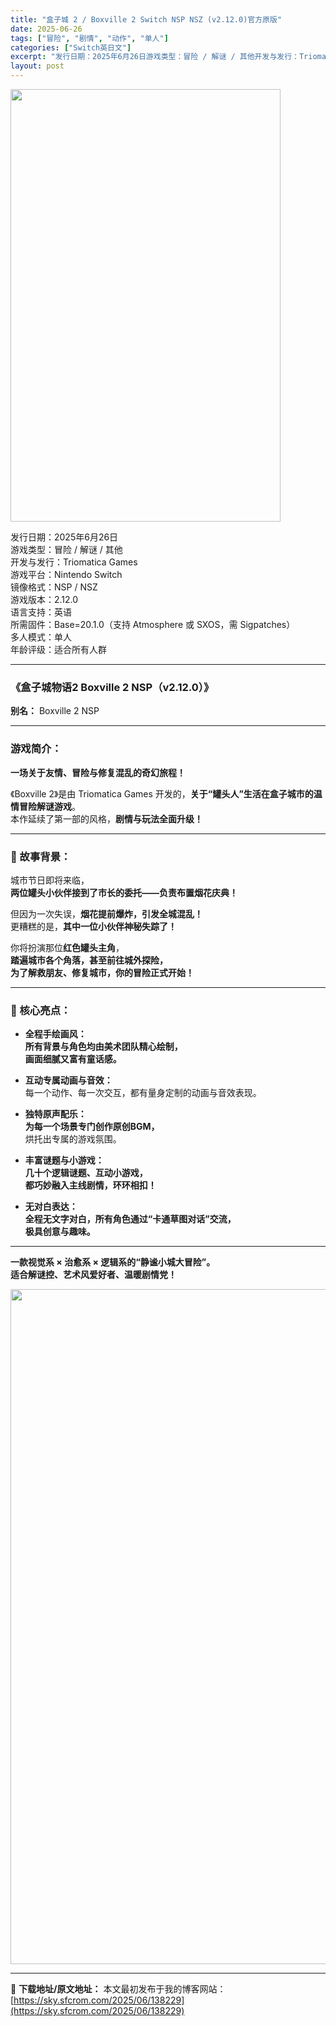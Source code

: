 ```yaml
---
title: "盒子城 2 / Boxville 2 Switch NSP NSZ (v2.12.0)官方原版"
date: 2025-06-26
tags: ["冒险", "剧情", "动作", "单人"]
categories: ["Switch英日文"]
excerpt: "发行日期：2025年6月26日游戏类型：冒险 / 解谜 / 其他开发与发行：Triomatica Games游戏平台：Nintendo Switch镜像格式：NSP / NSZ游戏版本：2.12.0语言支持：英语所需固件：Base=20.1.0（支持 Atmosphere 或 SXOS，需 Sigp&hellip;"
layout: post
---
```


<img class="aligncenter size-full wp-image-138222" src="https://sky.sfcrom.com/wp-content/uploads/2025/06/2025062609075033.webp" alt="" width="432" height="692" />
<p data-start="19" data-end="223">发行日期：2025年6月26日<br data-start="34" data-end="37" />游戏类型：冒险 / 解谜 / 其他<br data-start="54" data-end="57" />开发与发行：Triomatica Games<br data-start="79" data-end="82" />游戏平台：Nintendo Switch<br data-start="102" data-end="105" />镜像格式：NSP / NSZ<br data-start="119" data-end="122" />游戏版本：2.12.0<br data-start="133" data-end="136" />语言支持：英语<br data-start="143" data-end="146" />所需固件：Base=20.1.0（支持 Atmosphere 或 SXOS，需 Sigpatches）<br data-start="197" data-end="200" />多人模式：单人<br data-start="207" data-end="210" />年龄评级：适合所有人群</p>


<hr data-start="225" data-end="228" />

<h3 data-start="230" data-end="268">《盒子城物语2 Boxville 2 NSP（v2.12.0）》</h3>
<p data-start="270" data-end="294"><strong data-start="270" data-end="277">别名：</strong> Boxville 2 NSP</p>


<hr data-start="296" data-end="299" />

<h3 data-start="301" data-end="310">游戏简介：</h3>
<p data-start="312" data-end="336"><strong data-start="312" data-end="336">一场关于友情、冒险与修复混乱的奇幻旅程！</strong></p>
<p data-start="338" data-end="431">《Boxville 2》是由 Triomatica Games 开发的，<strong data-start="374" data-end="401">关于“罐头人”生活在盒子城市的温情冒险解谜游戏</strong>。<br data-start="402" data-end="405" />本作延续了第一部的风格，<strong data-start="417" data-end="431">剧情与玩法全面升级！</strong></p>


<hr data-start="433" data-end="436" />

<h3 data-start="438" data-end="450">🌟 故事背景：</h3>
<p data-start="452" data-end="494">城市节日即将来临，<br data-start="461" data-end="464" /><strong data-start="464" data-end="494">两位罐头小伙伴接到了市长的委托——负责布置烟花庆典！</strong></p>
<p data-start="496" data-end="548">但因为一次失误，<strong data-start="504" data-end="522">烟花提前爆炸，引发全城混乱！</strong><br data-start="522" data-end="525" />更糟糕的是，<strong data-start="531" data-end="548">其中一位小伙伴神秘失踪了！</strong></p>
<p data-start="550" data-end="620">你将扮演那位<strong data-start="556" data-end="566">红色罐头主角</strong>，<br data-start="567" data-end="570" /><strong data-start="570" data-end="592">踏遍城市各个角落，甚至前往城外探险，</strong><br data-start="592" data-end="595" /><strong data-start="595" data-end="620">为了解救朋友、修复城市，你的冒险正式开始！</strong></p>


<hr data-start="622" data-end="625" />

<h3 data-start="627" data-end="639">🎨 核心亮点：</h3>
<ul data-start="641" data-end="922">
 	<li data-start="641" data-end="697">
<p data-start="643" data-end="697"><strong data-start="643" data-end="654">全程手绘画风：</strong><br data-start="654" data-end="657" /><strong data-start="657" data-end="679">所有背景与角色均由美术团队精心绘制，</strong><br data-start="679" data-end="682" /><strong data-start="682" data-end="697">画面细腻又富有童话感。</strong></p>
</li>
 	<li data-start="699" data-end="749">
<p data-start="701" data-end="749"><strong data-start="701" data-end="715">互动专属动画与音效：</strong><br data-start="715" data-end="718" />每一个动作、每一次交互，都有量身定制的动画与音效表现。</p>
</li>
 	<li data-start="751" data-end="801">
<p data-start="753" data-end="801"><strong data-start="753" data-end="764">独特原声配乐：</strong><br data-start="764" data-end="767" /><strong data-start="767" data-end="787">为每一个场景专门创作原创BGM，</strong><br data-start="787" data-end="790" />烘托出专属的游戏氛围。</p>
</li>
 	<li data-start="803" data-end="861">
<p data-start="805" data-end="861"><strong data-start="805" data-end="818">丰富谜题与小游戏：</strong><br data-start="818" data-end="821" /><strong data-start="821" data-end="839">几十个逻辑谜题、互动小游戏，</strong><br data-start="839" data-end="842" /><strong data-start="842" data-end="861">都巧妙融入主线剧情，环环相扣！</strong></p>
</li>
 	<li data-start="863" data-end="922">
<p data-start="865" data-end="922"><strong data-start="865" data-end="875">无对白表达：</strong><br data-start="875" data-end="878" /><strong data-start="878" data-end="907">全程无文字对白，所有角色通过“卡通草图对话”交流，</strong><br data-start="907" data-end="910" /><strong data-start="910" data-end="922">极具创意与趣味。</strong></p>
</li>
</ul>

<hr data-start="924" data-end="927" />
<p data-start="929" data-end="987"><strong data-start="929" data-end="961">一款视觉系 × 治愈系 × 逻辑系的“静谧小城大冒险”。</strong><br data-start="961" data-end="964" /><strong data-start="964" data-end="987">适合解谜控、艺术风爱好者、温暖剧情党！</strong></p>
<img class="aligncenter size-full wp-image-138219" src="https://sky.sfcrom.com/wp-content/uploads/2025/06/2025062609074922.webp" alt="" width="1920" height="1080" />

---
📖 **下载地址/原文地址：** 本文最初发布于我的博客网站：[https://sky.sfcrom.com/2025/06/138229](https://sky.sfcrom.com/2025/06/138229)
